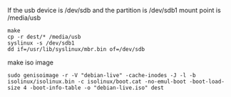 If the usb device is /dev/sdb and the partition is /dev/sdb1 mount point is /media/usb

    make
    cp -r dest/* /media/usb
    syslinux -s /dev/sdb1
    dd if=/usr/lib/syslinux/mbr.bin of=/dev/sdb

make iso image

    sudo genisoimage -r -V "debian-live" -cache-inodes -J -l -b isolinux/isolinux.bin -c isolinux/boot.cat -no-emul-boot -boot-load-size 4 -boot-info-table -o "debian-live.iso" dest
